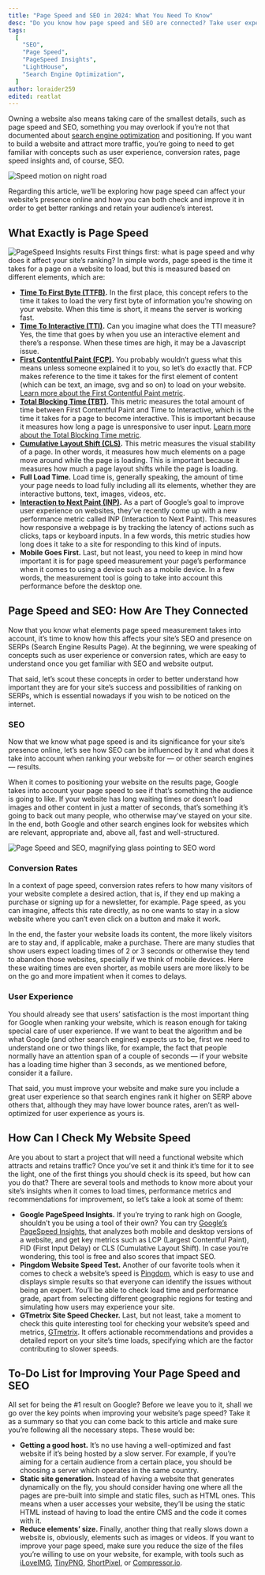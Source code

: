 ```yaml
---
title: "Page Speed and SEO in 2024: What You Need To Know"
desc: "Do you know how page speed and SEO are connected? Take user experience to another level and learn how to improve your website's page speed."
tags:
  [
    "SEO",
    "Page Speed",
    "PageSpeed Insights",
    "LightHouse",
    "Search Engine Optimization",
  ]
author: loraider259
edited: reatlat
---
```


Owning a website also means taking care of the smallest details, such as page speed and SEO, something you may overlook if you’re not that documented about [search engine optimization](/blog/seo-optimization-for-search-engines/) and positioning. If you want to build a website and attract more traffic, you’re going to need to get familiar with concepts such as user experience, conversion rates, page speed insights and, of course, SEO.

<img src="./speed-motion-on-night-road.jpg" alt="Speed motion on night road">

Regarding this article, we’ll be exploring how page speed can affect your website’s presence online and how you can both check and improve it in order to get better rankings and retain your audience’s interest.

## What Exactly is Page Speed

<img src="./pagespeed-insights.png" alt="PageSpeed Insights results">
First things first: what is page speed and why does it affect your site’s ranking? In simple words, page speed is the time it takes for a page on a website to load, but this is measured based on different elements, which are:

- **[Time To First Byte (TTFB)](https://web.dev/ttfb/).** In the first place, this concept refers to the time it takes to load the very first byte of information you’re showing on your website. When this time is short, it means the server is working fast.
- **[Time To Interactive (TTI)](https://web.dev/tti/).** Can you imagine what does the TTI measure? Yes, the time that goes by when you use an interactive element and there’s a response. When these times are high, it may be a Javascript issue.
- **[First Contentful Paint (FCP)](https://web.dev/fcp/).** You probably wouldn’t guess what this means unless someone explained it to you, so let’s do exactly that. FCP makes reference to the time it takes for the first element of content (which can be text, an image, svg and so on) to load on your website. [Learn more about the First Contentful Paint metric](https://developer.chrome.com/docs/lighthouse/performance/first-contentful-paint/).
- **[Total Blocking Time (TBT)](https://web.dev/tbt/).** This metric measures the total amount of time between First Contentful Paint and Time to Interactive, which is the time it takes for a page to become interactive. This is important because it measures how long a page is unresponsive to user input. [Learn more about the Total Blocking Time metric](https://developer.chrome.com/docs/lighthouse/performance/lighthouse-total-blocking-time/).
- **[Cumulative Layout Shift (CLS)](https://web.dev/cls/).** This metric measures the visual stability of a page. In other words, it measures how much elements on a page move around while the page is loading. This is important because it measures how much a page layout shifts while the page is loading.
- **Full Load Time.** Load time is, generally speaking, the amount of time your page needs to load fully including all its elements, whether they are interactive buttons, text, images, videos, etc.
- **[Interaction to Next Paint (INP)](https://web.dev/inp/).** As a part of Google’s goal to improve user experience on websites, they’ve recently come up with a new performance metric called INP (Interaction to Next Paint). This measures how responsive a webpage is by tracking the latency of actions such as clicks, taps or keyboard inputs. In a few words, this metric studies how long does it take to a site for responding to this kind of inputs.
- **Mobile Goes First.** Last, but not least, you need to keep in mind how important it is for page speed measurement your page’s performance when it comes to using a device such as a mobile device. In a few words, the measurement tool is going to take into account this performance before the desktop one.

## Page Speed and SEO: How Are They Connected

Now that you know what elements page speed measurement takes into account, it’s time to know how this affects your site’s SEO and presence on SERPs (Search Engine Results Page). At the beginning, we were speaking of concepts such as user experience or conversion rates, which are easy to understand once you get familiar with SEO and website output.

That said, let’s scout these concepts in order to better understand how important they are for your site’s success and possibilities of ranking on SERPs, which is essential nowadays if you wish to be noticed on the internet.

### SEO

Now that we know what page speed is and its significance for your site’s presence online, let’s see how SEO can be influenced by it and what does it take into account when ranking your website for — or other search engines — results.

When it comes to positioning your website on the results page, Google takes into account your page speed to see if that’s something the audience is going to like. If your website has long waiting times or doesn’t load images and other content in just a matter of seconds, that’s something it’s going to back out many people, who otherwise may’ve stayed on your site. In the end, both Google and other search engines look for websites which are relevant, appropriate and, above all, fast and well-structured.

<img src="./business.jpg" alt="Page Speed and SEO, magnifying glass pointing to SEO word">

### Conversion Rates

In a context of page speed, conversion rates refers to how many visitors of your website complete a desired action, that is, if they end up making a purchase or signing up for a newsletter, for example. Page speed, as you can imagine, affects this rate directly, as no one wants to stay in a slow website where you can’t even click on a button and make it work.

In the end, the faster your website loads its content, the more likely visitors are to stay and, if applicable, make a purchase. There are many studies that show users expect loading times of 2 or 3 seconds or otherwise they tend to abandon those websites, specially if we think of mobile devices. Here these waiting times are even shorter, as mobile users are more likely to be on the go and more impatient when it comes to delays.

### User Experience

You should already see that users’ satisfaction is the most important thing for Google when ranking your website, which is reason enough for taking special care of user experience. If we want to beat the algorithm and be what Google (and other search engines) expects us to be, first we need to understand one or two things like, for example, the fact that people normally have an attention span of a couple of seconds — if your website has a loading time higher than 3 seconds, as we mentioned before, consider it a failure.

That said, you must improve your website and make sure you include a great user experience so that search engines rank it higher on SERP above others that, although they may have lower bounce rates, aren’t as well-optimized for user experience as yours is.

## How Can I Check My Website Speed

Are you about to start a project that will need a functional website which attracts and retains traffic? Once you’ve set it and think it’s time for it to see the light, one of the first things you should check is its speed, but how can you do that? There are several tools and methods to know more about your site’s insights when it comes to load times, performance metrics and recommendations for improvement, so let’s take a look at some of them:

- **Google PageSpeed Insights.** If you’re trying to rank high on Google, shouldn’t you be using a tool of their own? You can try [Google’s PageSpeed Insights](https://pagespeed.web.dev/), that analyzes both mobile and desktop versions of a website, and get key metrics such as LCP (Largest Contentful Paint), FID (First Input Delay) or CLS (Cumulative Layout Shift). In case you’re wondering, this tool is free and also scores that impact SEO.
- **Pingdom Website Speed Test.** Another of our favorite tools when it comes to check a website’s speed is [Pingdom](https://tools.pingdom.com/), which is easy to use and displays simple results so that everyone can identify the issues without being an expert. You’ll be able to check load time and performance grade, apart from selecting different geographic regions for testing and simulating how users may experience your site.
- **GTmetrix Site Speed Checker.** Last, but not least, take a moment to check this quite interesting tool for checking your website’s speed and metrics, [GTmetrix](https://gtmetrix.com/). It offers actionable recommendations and provides a detailed report on your site’s time loads, specifying which are the factor contributing to slower speeds.

## To-Do List for Improving Your Page Speed and SEO

All set for being the #1 result on Google? Before we leave you to it, shall we go over the key points when improving your website’s page speed? Take it as a summary so that you can come back to this article and make sure you’re following all the necessary steps. These would be:

- **Getting a good host.** It’s no use having a well-optimized and fast website if it’s being hosted by a slow server. For example, if you’re aiming for a certain audience from a certain place, you should be choosing a server which operates in the same country.
- **Static site generation.** Instead of having a website that generates dynamically on the fly, you should consider having one where all the pages are pre-built into simple and static files, such as HTML ones. This means when a user accesses your website, they’ll be using the static HTML instead of having to load the entire CMS and the code it comes with it.
- **Reduce elements’ size.** Finally, another thing that really slows down a website is, obviously, elements such as images or videos. If you want to improve your page speed, make sure you reduce the size of the files you’re willing to use on your website, for example, with tools such as [iLoveIMG](https://www.iloveimg.com/), [TinyPNG](https://tinypng.com/), [ShortPixel](https://shortpixel.com/online-image-compression), or [Compressor.io](https://compressor.io/).
